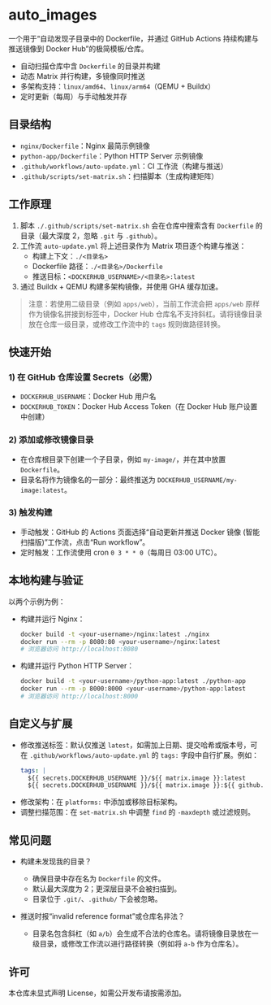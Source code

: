 # auto_images

一个用于“自动发现子目录中的 Dockerfile，并通过 GitHub Actions 持续构建与推送镜像到 Docker Hub”的极简模板/仓库。

- 自动扫描仓库中含 `Dockerfile` 的目录并构建
- 动态 Matrix 并行构建，多镜像同时推送
- 多架构支持：`linux/amd64`、`linux/arm64`（QEMU + Buildx）
- 定时更新（每周）与手动触发并存

## 目录结构

- `nginx/Dockerfile`：Nginx 最简示例镜像
- `python-app/Dockerfile`：Python HTTP Server 示例镜像
- `.github/workflows/auto-update.yml`：CI 工作流（构建与推送）
- `.github/scripts/set-matrix.sh`：扫描脚本（生成构建矩阵）

## 工作原理

1. 脚本 `./.github/scripts/set-matrix.sh` 会在仓库中搜索含有 `Dockerfile` 的目录（最大深度 2，忽略 `.git` 与 `.github`）。
2. 工作流 `auto-update.yml` 将上述目录作为 Matrix 项目逐个构建与推送：
   - 构建上下文：`./<目录名>`
   - Dockerfile 路径：`./<目录名>/Dockerfile`
   - 推送目标：`<DOCKERHUB_USERNAME>/<目录名>:latest`
3. 通过 Buildx + QEMU 构建多架构镜像，并使用 GHA 缓存加速。

> 注意：若使用二级目录（例如 `apps/web`），当前工作流会把 `apps/web` 原样作为镜像名拼接到标签中，Docker Hub 仓库名不支持斜杠。请将镜像目录放在仓库一级目录，或修改工作流中的 `tags` 规则做路径转换。

## 快速开始

### 1) 在 GitHub 仓库设置 Secrets（必需）

- `DOCKERHUB_USERNAME`：Docker Hub 用户名
- `DOCKERHUB_TOKEN`：Docker Hub Access Token（在 Docker Hub 账户设置中创建）

### 2) 添加或修改镜像目录

- 在仓库根目录下创建一个子目录，例如 `my-image/`，并在其中放置 `Dockerfile`。
- 目录名将作为镜像名的一部分：最终推送为 `DOCKERHUB_USERNAME/my-image:latest`。

### 3) 触发构建

- 手动触发：GitHub 的 Actions 页面选择“自动更新并推送 Docker 镜像 (智能扫描版)”工作流，点击“Run workflow”。
- 定时触发：工作流使用 cron `0 3 * * 0`（每周日 03:00 UTC）。

## 本地构建与验证

以两个示例为例：

- 构建并运行 Nginx：
  ```bash
  docker build -t <your-username>/nginx:latest ./nginx
  docker run --rm -p 8080:80 <your-username>/nginx:latest
  # 浏览器访问 http://localhost:8080
  ```

- 构建并运行 Python HTTP Server：
  ```bash
  docker build -t <your-username>/python-app:latest ./python-app
  docker run --rm -p 8000:8000 <your-username>/python-app:latest
  # 浏览器访问 http://localhost:8000
  ```

## 自定义与扩展

- 修改推送标签：默认仅推送 `latest`，如需加上日期、提交哈希或版本号，可在 `.github/workflows/auto-update.yml` 的 `tags:` 字段中自行扩展。例如：
  ```yaml
  tags: |
    ${{ secrets.DOCKERHUB_USERNAME }}/${{ matrix.image }}:latest
    ${{ secrets.DOCKERHUB_USERNAME }}/${{ matrix.image }}:${{ github.sha }}
  ```
- 修改架构：在 `platforms:` 中添加或移除目标架构。
- 调整扫描范围：在 `set-matrix.sh` 中调整 `find` 的 `-maxdepth` 或过滤规则。

## 常见问题

- 构建未发现我的目录？
  - 确保目录中存在名为 `Dockerfile` 的文件。
  - 默认最大深度为 2；更深层目录不会被扫描到。
  - 目录位于 `.git/`、`.github/` 下会被忽略。

- 推送时报“invalid reference format”或仓库名非法？
  - 目录名包含斜杠（如 `a/b`）会生成不合法的仓库名。请将镜像目录放在一级目录，或修改工作流以进行路径转换（例如将 `a-b` 作为仓库名）。

## 许可

本仓库未显式声明 License，如需公开发布请按需添加。

